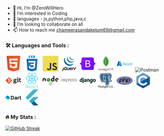 - 👋 Hi, I’m @ZeroWillHero
- 👀 I’m interested in Coding
- 🌱 languages - js,python,php,java,c
- 💞️ I’m looking to collaborate on all
- 📫 How to reach me chameerasandakelum69@gmail.com

<!---
ZeroWillHero/ZeroWillHero is a ✨ special ✨ repository because its `README.md` (this file) appears on your GitHub profile.
You can click the Preview link to take a look at your changes.
--->


### :hammer_and_wrench: Languages and Tools :

<div>
  <img src="https://github.com/devicons/devicon/blob/master/icons/html5/html5-original.svg" title="HTML5" alt="HTML" width="50" height="50"/>&nbsp;
  <img src="https://github.com/devicons/devicon/blob/master/icons/css3/css3-plain-wordmark.svg" title="CSS3" alt="CSS" width="50" height="50"/>&nbsp;
  <img src="https://github.com/devicons/devicon/blob/master/icons/javascript/javascript-original.svg" title="JavaScript" alt="JavaScript" width="50" height="50"/>&nbsp;
  <img src="https://github.com/devicons/devicon/blob/master/icons/jquery/jquery-original-wordmark.svg" title="jQuery" alt="jQuery" width="50" height="50"/>&nbsp;
  <img src="https://github.com/devicons/devicon/blob/master/icons/bootstrap/bootstrap-original.svg" title="Bootstrap" alt="Bootstrap" width="50" height="50"/>&nbsp;
  <img src="https://github.com/devicons/devicon/blob/master/icons/mongodb/mongodb-original-wordmark.svg" title="mongoDB" alt="mongoDB" width="50" height="50"/>&nbsp;
  <img src="https://github.com/devicons/devicon/blob/master/icons/azure/azure-original-wordmark.svg" title="Azure" alt="Azure" width="50" height="50"/>&nbsp;
  <img src="https://www.vectorlogo.zone/logos/getpostman/getpostman-icon.svg" title="Postman" alt="Postman" width="50" height="50"/>&nbsp;
  <img src="https://github.com/devicons/devicon/blob/master/icons/git/git-original-wordmark.svg" title="Git" alt="Git" width="50" height="50"/>&nbsp;
  <img src="https://github.com/devicons/devicon/blob/master/icons/react/react-original-wordmark.svg" width="50" height="50"/>&nbsp;
  <img src="https://github.com/devicons/devicon/blob/master/icons/nodejs/nodejs-original-wordmark.svg" width="50" height="50"/>&nbsp;
  <img src="https://github.com/devicons/devicon/blob/master/icons/express/express-original-wordmark.svg" width="50" height="50"/>&nbsp;
  <img src="https://github.com/devicons/devicon/blob/master/icons/django/django-plain-wordmark.svg" width="50" height="50"/>&nbsp;
  <img src="https://github.com/devicons/devicon/blob/master/icons/postgresql/postgresql-original-wordmark.svg" width="50" height="50"/>&nbsp;
  <img src="https://github.com/devicons/devicon/blob/master/icons/php/php-original.svg" width="50" height="50"/>&nbsp;
  <img src="https://github.com/devicons/devicon/blob/master/icons/c/c-original.svg" width="50" height="50"/>&nbsp;
  <img src="https://github.com/devicons/devicon/blob/master/icons/dart/dart-original-wordmark.svg" width="50" height="50"/>&nbsp;
  <img src="https://github.com/devicons/devicon/blob/master/icons/flutter/flutter-original.svg" width="50" height="50"/>&nbsp;
</div>



### :fire: My Stats :

[![GitHub Streak](http://github-readme-streak-stats.herokuapp.com?user=your-GitHub-username&theme=dark&background=000000)](https://git.io/streak-stats)

